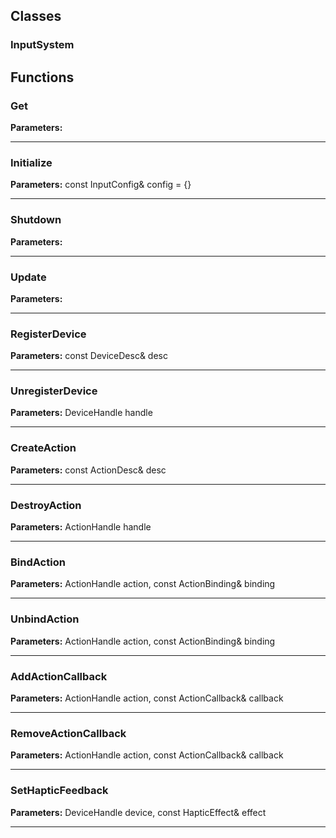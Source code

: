 
## Classes

### InputSystem




## Functions

### Get



**Parameters:** 

---

### Initialize



**Parameters:** const InputConfig& config = {}

---

### Shutdown



**Parameters:** 

---

### Update



**Parameters:** 

---

### RegisterDevice



**Parameters:** const DeviceDesc& desc

---

### UnregisterDevice



**Parameters:** DeviceHandle handle

---

### CreateAction



**Parameters:** const ActionDesc& desc

---

### DestroyAction



**Parameters:** ActionHandle handle

---

### BindAction



**Parameters:** ActionHandle action, const ActionBinding& binding

---

### UnbindAction



**Parameters:** ActionHandle action, const ActionBinding& binding

---

### AddActionCallback



**Parameters:** ActionHandle action, const ActionCallback& callback

---

### RemoveActionCallback



**Parameters:** ActionHandle action, const ActionCallback& callback

---

### SetHapticFeedback



**Parameters:** DeviceHandle device, const HapticEffect& effect

---
